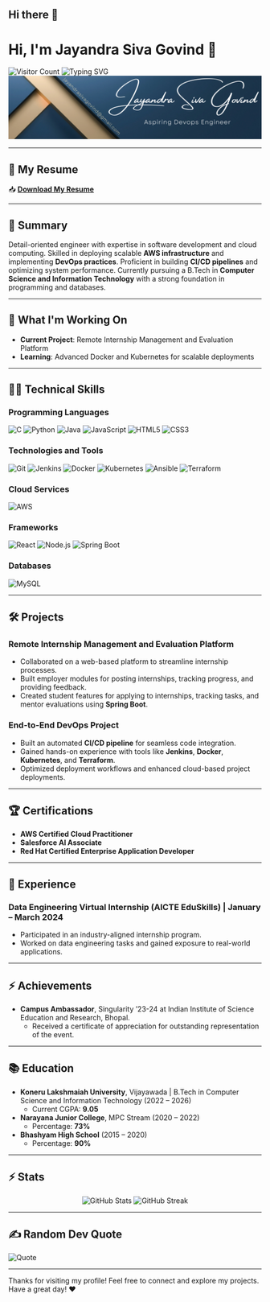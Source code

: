 ## Hi there 👋

# Hi, I'm Jayandra Siva Govind 👋

![Visitor Count](https://komarev.com/ghpvc/?username=Govind93923&color=blue)
![Typing SVG](https://readme-typing-svg.herokuapp.com?font=Fira+Code&size=24&pause=1000&color=27F7FF&center=true&vCenter=true&width=600&lines=A+Passionate+Software+Developer;DevOps+Engineer;Cloud+Computing+Enthusiast;Always+Striving+to+Innovate)
<img src="https://github.com/Govind93923/Govind93923/blob/main/Blue%20Gold%20Elegant%20Minimalist%20Digital%20Marketer%20LinkedIn%20Banner.png" alt="Description of Image">

 


---


## 📄 My Resume
📥 **[Download My Resume](https://github.com/Govind93923/Govind93923/raw/main/MY_RESUME.pdf)** <!-- Link to your resume -->

---

## 📝 Summary
Detail-oriented engineer with expertise in software development and cloud computing. Skilled in deploying scalable **AWS infrastructure** and implementing **DevOps practices**. Proficient in building **CI/CD pipelines** and optimizing system performance. Currently pursuing a B.Tech in **Computer Science and Information Technology** with a strong foundation in programming and databases.

---

## 🔭 What I'm Working On
- **Current Project**: Remote Internship Management and Evaluation Platform
- **Learning**: Advanced Docker and Kubernetes for scalable deployments

---

## 🧑‍💻 Technical Skills

### Programming Languages
![C](https://img.shields.io/badge/C-00599C?style=for-the-badge&logo=c&logoColor=white)
![Python](https://img.shields.io/badge/Python-3776AB?style=for-the-badge&logo=python&logoColor=white)
![Java](https://img.shields.io/badge/Java-007396?style=for-the-badge&logo=java&logoColor=white)
![JavaScript](https://img.shields.io/badge/JavaScript-F7DF1E?style=for-the-badge&logo=javascript&logoColor=black)
![HTML5](https://img.shields.io/badge/HTML5-E34F26?style=for-the-badge&logo=html5&logoColor=white)
![CSS3](https://img.shields.io/badge/CSS3-1572B6?style=for-the-badge&logo=css3&logoColor=white)

### Technologies and Tools
![Git](https://img.shields.io/badge/Git-F05032?style=for-the-badge&logo=git&logoColor=white)
![Jenkins](https://img.shields.io/badge/Jenkins-D24939?style=for-the-badge&logo=jenkins&logoColor=white)
![Docker](https://img.shields.io/badge/Docker-2496ED?style=for-the-badge&logo=docker&logoColor=white)
![Kubernetes](https://img.shields.io/badge/Kubernetes-326CE5?style=for-the-badge&logo=kubernetes&logoColor=white)
![Ansible](https://img.shields.io/badge/Ansible-EE0000?style=for-the-badge&logo=ansible&logoColor=white)
![Terraform](https://img.shields.io/badge/Terraform-7B42BC?style=for-the-badge&logo=terraform&logoColor=white)

### Cloud Services
![AWS](https://img.shields.io/badge/Amazon%20AWS-232F3E?style=for-the-badge&logo=amazon-aws&logoColor=white)

### Frameworks
![React](https://img.shields.io/badge/React-61DAFB?style=for-the-badge&logo=react&logoColor=black)
![Node.js](https://img.shields.io/badge/Node.js-339933?style=for-the-badge&logo=nodedotjs&logoColor=white)
![Spring Boot](https://img.shields.io/badge/Spring%20Boot-6DB33F?style=for-the-badge&logo=springboot&logoColor=white)

### Databases
![MySQL](https://img.shields.io/badge/MySQL-4479A1?style=for-the-badge&logo=mysql&logoColor=white)

---

## 🛠️ Projects

### Remote Internship Management and Evaluation Platform
- Collaborated on a web-based platform to streamline internship processes.
- Built employer modules for posting internships, tracking progress, and providing feedback.
- Created student features for applying to internships, tracking tasks, and mentor evaluations using **Spring Boot**.

### End-to-End DevOps Project
- Built an automated **CI/CD pipeline** for seamless code integration.
- Gained hands-on experience with tools like **Jenkins**, **Docker**, **Kubernetes**, and **Terraform**.
- Optimized deployment workflows and enhanced cloud-based project deployments.

---

## 🏆 Certifications
- **AWS Certified Cloud Practitioner**
- **Salesforce AI Associate**
- **Red Hat Certified Enterprise Application Developer**

---

## 👔 Experience
### Data Engineering Virtual Internship (AICTE EduSkills) | January – March 2024
- Participated in an industry-aligned internship program.
- Worked on data engineering tasks and gained exposure to real-world applications.

---

## ⚡ Achievements
- **Campus Ambassador**, Singularity ’23-24 at Indian Institute of Science Education and Research, Bhopal.
  - Received a certificate of appreciation for outstanding representation of the event.

---

## 📚 Education
- **Koneru Lakshmaiah University**, Vijayawada | B.Tech in Computer Science and Information Technology (2022 – 2026)
  - Current CGPA: **9.05**
- **Narayana Junior College**, MPC Stream (2020 – 2022)
  - Percentage: **73%**
- **Bhashyam High School** (2015 – 2020)
  - Percentage: **90%**

---

## ⚡ Stats
<p align="center">
  <img src="https://github-readme-stats.vercel.app/api?username=Govind93923&show_icons=true&theme=radical" alt="GitHub Stats" />
  <img src="https://github-readme-streak-stats.herokuapp.com/?user=Govind93923&theme=radical" alt="GitHub Streak" />
</p>

---

## ✍️ Random Dev Quote
![Quote](https://quotes-github-readme.vercel.app/api?type=horizontal&theme=dark)

---

Thanks for visiting my profile! Feel free to connect and explore my projects. Have a great day! ❤️
